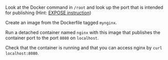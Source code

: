 Look at the Docker command in `/root` and look up the port that is intended for publishing (Hint: [EXPOSE instruction](https://docs.docker.com/engine/reference/builder/#expose)) 

Create an image from the Dockerfile tagged `mynginx`.

Run a detached container named `nginx` with this image that publishes the container port to the port `8080` on `localhost`.

Check that the container is running and that you can access nginx by `curl localhost:8080`.